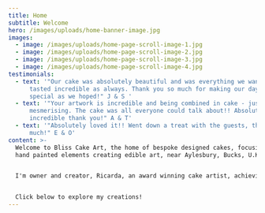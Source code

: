 ```yaml
---
title: Home
subtitle: Welcome
hero: /images/uploads/home-banner-image.jpg
images:
  - image: /images/uploads/home-page-scroll-image-1.jpg
  - image: /images/uploads/home-page-scroll-image-2.jpg
  - image: /images/uploads/home-page-scroll-image-3.jpg
  - image: /images/uploads/home-page-scroll-image-4.jpg
testimonials:
  - text: '"Our cake was absolutely beautiful and was everything we wanted, and
      tasted incredible as always. Thank you so much for making our day as
      special as we hoped!" J & S '
  - text: '"Your artwork is incredible and being combined in cake - just
      mesmerising. The cake was all everyone could talk about!! Absolutely
      incredible thank you!" A & T'
  - text: '"Absolutely loved it!! Went down a treat with the guests, thank you so so
      much!" E & O'
content: >-
  Welcome to Bliss Cake Art, the home of bespoke designed cakes, focusing on
  hand painted elements creating edible art, near Aylesbury, Bucks, U.K. 


  I'm owner and creator, Ricarda, an award winning cake artist, achieving a Gold award in Cake International 2023 and 2024 in the Hand Painted Category. I pride myself in creating memorable cakes, which are bespoke, unique and individual to each person and their vision.


  Click below to explore my creations!
---
```

